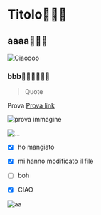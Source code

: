 # Titolo👹​👺​👻​
## aaaa🐒​🦧​🐷​

![Ciaoooo](https://encrypted-tbn0.gstatic.com/images?q=tbn:ANd9GcRXtz9aDYKZk2BOFk49kMKUOE45nl3mYH78FA&s](https://static.wikia.nocookie.net/evchk/images/5/50/Stokes-Hello-Kitty2-1200.jpg/revision/latest/thumbnail/width/360/height/360?cb=20141120063219).jpeg)

### bbb🧜🏿‍♂️​🧑‍🎄​🛀​
> Quote


Prova [Prova link](https://youtu.be/uxpDa-c-4Mc?feature=shared)


![prova immagine](https://encrypted-tbn0.gstatic.com/images?q=tbn:ANd9GcRXtz9aDYKZk2BOFk49kMKUOE45nl3mYH78FA&s)


![...](https://www.testo-unico-sicurezza.com/81/_media/img/large/playstoremy81.jpg)

- [x] ho mangiato

- [x] mi hanno modificato il file

- [ ] boh
- [X] CIAO  

![aa](https://img.freepik.com/foto-premium/la-serenita-affascinante-l-arte-della-notte-stellata-nell-incantevole-sfondo-da-tavolo-32-di-vincent-van-gogh_983420-139570.jpg)
